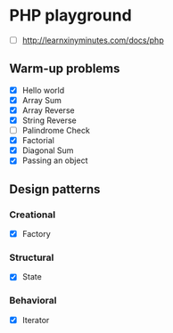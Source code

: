 # PHP playground

- [ ] http://learnxinyminutes.com/docs/php

## Warm-up problems

- [x] Hello world
- [x] Array Sum
- [x] Array Reverse
- [x] String Reverse
- [ ] Palindrome Check
- [x] Factorial
- [x] Diagonal Sum
- [x] Passing an object

## Design patterns

### Creational

- [x] Factory

### Structural

- [x] State

### Behavioral

- [x] Iterator
